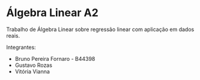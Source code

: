 # Álgebra Linear A2
Trabalho de Álgebra Linear sobre regressão linear com aplicação em dados reais.

Integrantes:
- Bruno Pereira Fornaro - B44398
- Gustavo Rozas
- Vitória Vianna
